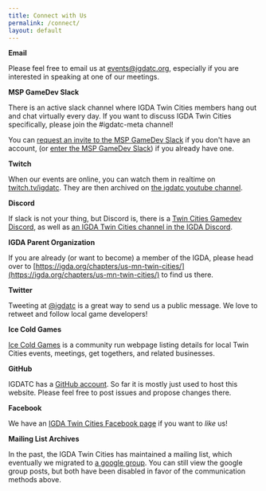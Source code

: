 ```yaml
---
title: Connect with Us
permalink: /connect/
layout: default
---
```


**Email**

Please feel free to email us at [events@igdatc.org](mailto:events@igdatc.org), especially if you are interested in speaking at one of our meetings.


**MSP GameDev Slack**

There is an active slack channel where IGDA Twin Cities members hang out and chat virtually every day. If you want to discuss IGDA Twin Cities specifically, please join the #igdatc-meta channel!

You can [request an invite to the MSP GameDev Slack](https://mspgamedevslack.herokuapp.com/) if you don't have an account, (or [enter the MSP GameDev Slack](https://mspgamedev.slack.com/)) if you already have one.


**Twitch**

When our events are online, you can watch them in realtime on [twitch.tv/igdatc](https://twitch.tv/igdatc). They are then archived on [the igdatc youtube channel](https://www.youtube.com/channel/UC24qSwLgzJU3D1dXNg8ZX-Q).


**Discord**

If slack is not your thing, but Discord is, there is a [Twin Cities Gamedev Discord](https://discord.gg/Q4uqaZe), as well as [an IGDA Twin Cities channel in the IGDA Discord](https://discord.gg/5gkpJRm).


**IGDA Parent Organization**

If you are already (or want to become) a member of the IGDA, please head over to [https://igda.org/chapters/us-mn-twin-cities/](https://igda.org/chapters/us-mn-twin-cities/) to find us there.


**Twitter**

Tweeting at [@igdatc](http://www.twitter.com/igdatc) is a great way to send us a public message. We love to retweet and follow local game developers!

<!-- a href="http://www.twitter.com/igdatc"><img src="/assets/img/twitter-32x32.png"></a -->


**Ice Cold Games**

[Ice Cold Games](https://icecold.games/) is a community run webpage listing details for local Twin Cities events, meetings, get togethers, and related businesses.


**GitHub**

IGDATC has a [GitHub account](https://github.com/igdatc). So far it is mostly just used to host this website. Please feel free to post issues and propose changes there.


**Facebook**

We have an [IGDA Twin Cities Facebook page](http://facebook.com/igdatc/) if you want to <em>like</em> us!

<!-- a href="http://www.facebook.com/IGDATC"><img src="/assets/img/facebook-32x32.png"></a -->


**Mailing List Archives**

In the past, the IGDA Twin Cities has maintained a mailing list, which eventually we migrated to [a google group](https://groups.google.com/d/forum/igda-tc). You can still view the google group posts, but both have been disabled in favor of the communication methods above.
